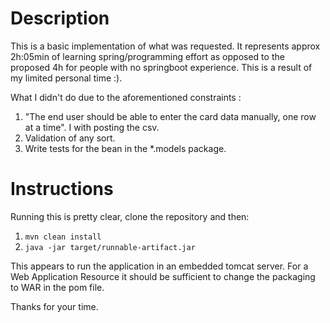 # Description
This is a basic implementation of what was requested. It represents approx 2h:05min of learning spring/programming effort as opposed to the proposed 4h for people with no springboot experience. This is a result of my limited personal time :).

What I didn't do due to the aforementioned constraints :
1. "The end user should be able to enter the card data manually, one row at a time". I with posting the csv.
2. Validation of any sort.
3. Write tests for the bean in the *.models package.

# Instructions
Running this is pretty clear, clone the repository and then:
1. `mvn clean install`
2. `java -jar target/runnable-artifact.jar`

This appears to run the application in an embedded tomcat server. For a Web Application Resource it should be sufficient to change the packaging to WAR in the pom file.

Thanks for your time.

